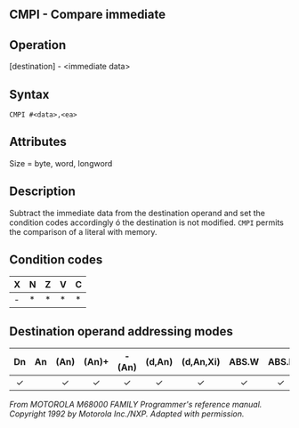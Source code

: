 ## CMPI - Compare immediate

## Operation
[destination] - \<immediate data\>

## Syntax
```assembly
CMPI #<data>,<ea>
```
## Attributes
Size = byte, word, longword


## Description
Subtract the immediate data from the destination operand and
set the condition codes accordingly ó the destination is not
modified. `CMPI` permits the comparison of a literal with memory.

## Condition codes
|X|N|Z|V|C|
|--|--|--|--|--|
|-|*|*|*|*|

## Destination operand addressing modes
|Dn|An|(An)|(An)+|-(An)|(d,An)|(d,An,Xi)|ABS.W|ABS.L|(d,PC)|(d,PC,Xn)|imm|
|:-:|:-:|:-:|:-:|:-:|:-:|:-:|:-:|:-:|:-:|:-:|:-:|
|✓||✓|✓|✓|✓|✓|✓|✓|✓|✓||

*From MOTOROLA M68000 FAMILY Programmer's reference manual. Copyright 1992 by Motorola Inc./NXP. Adapted with permission.*